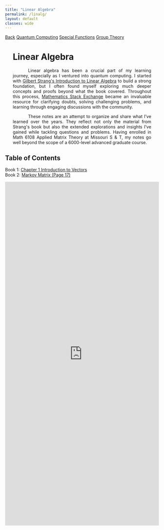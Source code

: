 ```yaml
---
title: "Linear Algebra"
permalink: /linalg/
layout: default
classes: wide
---
```


<div class="learning-topnav">
  <a href="/learning/">Back</a>
  <a href="/qc#">Quantum Computing</a>  
  <a href="/qc#">Special Functions</a>
  <a href="/grp/">Group Theory</a>  
</div>


<style>
.learning-content {
  margin-left: 5%;
  margin-right: 5%;
  max-width: 35cm;
}
.text-block {
    text-align: justify;
    text-indent: 50px;
    max-width: 35cm;
}

/* Add vertical spacing below the Table of Contents */
ul {
  margin-bottom: 1.5em; /* Adjust this value for more or less vertical space */
}
/* Remove default numbering and padding from the main ordered list */
ol {
  list-style-type: decimal;
  padding-left: 0;
  margin-left: 0;
}

/* Remove bullets from main ordered list items */
ol > li {
  list-style-type: none;
}

/* Add bullets to nested unordered lists (subsections) */
ol > li > ul {
  list-style-type: square; /* Options: disc, circle, square */
  padding-left: 0px;    /* Adjust to control indentation */
  margin-left: 30px;
  
  /* Hide subsections by default */
  display: none;
}

/* Style for the toggle buttons */
.toggle-button {
  cursor: pointer;
  margin-right: 8px;
  font-weight: bold;
  user-select: none;
}

/* Optional: Style the toggle buttons to align properly */
.toggle-button::before {
  content: "+ ";
}

/* Change the toggle symbol when active */
.toggle-button.active::before {
  content: "− ";
}
</style>

<script>
// Function to load PDF pages as you already have
function loadPdfPage(pdfUrl) {
  document.getElementById('pdf-viewer').src = pdfUrl;
  document.getElementById('pdf-viewer-container').scrollIntoView({ behavior: 'smooth' });
}

// Function to initialize collapsible TOC
function initializeCollapsibleTOC() {
  // Select all main TOC list items that have a nested ul
  const tocItems = document.querySelectorAll('ol.toc > li');

  tocItems.forEach(function(item) {
    const subList = item.querySelector('ul');
    if (subList) {
      // Create a span element to act as the toggle button
      const toggleButton = document.createElement('span');
      toggleButton.classList.add('toggle-button');
      toggleButton.textContent = '+ ';
      
      // Insert the toggle button at the beginning of the list item
      item.insertBefore(toggleButton, item.firstChild);
      
      // Add click event listener to the toggle button
      toggleButton.addEventListener('click', function(event) {
        event.stopPropagation(); // Prevent event bubbling
        subList.style.display = subList.style.display === 'none' || subList.style.display === '' ? 'block' : 'none';
        toggleButton.classList.toggle('active');
      });
    }
  });
}

// Initialize the collapsible TOC after the DOM is fully loaded
document.addEventListener('DOMContentLoaded', function() {
  initializeCollapsibleTOC();
});
</script>

<div class="learning-content">
  <h1>Linear Algebra</h1>

<a name="linear-algebra"></a>
<div class="text-block">
 <p>Linear algebra has been a crucial part of my learning journey, especially as I ventured into quantum computing. I started with <a href="https://archive.org/details/gilbert-strang-introduction-to-linear-algebra-fifth-edition/page/504/mode/2up">Gilbert Strang's Introduction to Linear Algebra</a> to build a strong foundation, but I often found myself exploring much deeper concepts and proofs beyond what the book covered. Throughout this process, <a href="https://math.stackexchange.com/users/223599/sooraj-soman">Mathematics Stack Exchange</a> became an invaluable resource for clarifying doubts, solving challenging problems, and learning through engaging discussions with the community.</p>
 <p>These notes are an attempt to organize and share what I’ve learned over the years. They reflect not only the material from Strang's book but also the extended explorations and insights I’ve gained while tackling questions and problems. Having enrolled in Math 6108 Applied Matrix Theory at Missouri S & T, my notes go well beyond the scope of a 6000-level advanced graduate course.</p>
</div>
</div>

<h2 id="toc">Table of Contents</h2>

<ol class="toc">
  <li>
    Book 1: <a href="javascript:void(0)" onclick="loadPdfPage('https://soorajss1729.github.io/pdfjs/viewer.html?file=la1.pdf#page=3')">Chapter 1 Introduction to Vectors</a>
    <ul>
      <li>n Dimensional Cube <a href="javascript:void(0)" onclick="loadPdfPage('https://soorajss1729.github.io/pdfjs/viewer.html?file=la1.pdf#page=22')">(Page 22)</a>, <a href="javascript:void(0)" onclick="loadPdfPage('https://soorajss1729.github.io/pdfjs/viewer.html?file=la1.pdf#page=36')">(Page 36)</a></li>
      <li><a href="javascript:void(0)" onclick="loadPdfPage('https://soorajss1729.github.io/pdfjs/viewer.html?file=la1.pdf#page=57')">Chapter 2 Solving Linear Equations</a></li>
      <li><a href="javascript:void(0)" onclick="loadPdfPage('https://soorajss1729.github.io/pdfjs/viewer.html?file=la1.pdf#page=17')">Matrix Multiplication Methods (Page 71)</a></li>
      <li><a href="javascript:void(0)" onclick="loadPdfPage('https://soorajss1729.github.io/pdfjs/viewer.html?file=la1.pdf#page=76')">Block Matrix (Page 76)</a></li>
      <li><a href="javascript:void(0)" onclick="loadPdfPage('https://soorajss1729.github.io/pdfjs/viewer.html?file=la1.pdf#page=92')">Gershgorin Circle Theorem (Page 92)</a></li>
      <li><a href="javascript:void(0)" onclick="loadPdfPage('https://soorajss1729.github.io/pdfjs/viewer.html?file=la1.pdf#page=97')">LU Factorization (Page 97)</a></li>
    </ul>
  </li>
  
  <li>
    Book 2: <a href="javascript:void(0)" onclick="loadPdfPage('https://soorajss1729.github.io/pdfjs/viewer.html?file=la2.pdf#page=17')">Markov Matrix (Page 17)</a>
    <ul>
      <li><a href="javascript:void(0)" onclick="loadPdfPage('https://soorajss1729.github.io/pdfjs/viewer.html?file=la2.pdf#page=22')">Perron Frobenius Theorem (Page 22)</a></li>
      <li><a href="javascript:void(0)" onclick="loadPdfPage('https://soorajss1729.github.io/pdfjs/viewer.html?file=la2.pdf#page=36')">Page Rank Algorithm (Page 36)</a></li>
      <li><a href="javascript:void(0)" onclick="loadPdfPage('https://soorajss1729.github.io/pdfjs/viewer.html?file=la2.pdf#page=62')">Neumann Series (Page 62)</a></li>
      <li><a href="javascript:void(0)" onclick="loadPdfPage('https://soorajss1729.github.io/pdfjs/viewer.html?file=la2.pdf#page=88')">Vandermonde Matrix (Page 88)</a></li>
      <li><a href="javascript:void(0)" onclick="loadPdfPage('https://soorajss1729.github.io/pdfjs/viewer.html?file=la2.pdf#page=168')">Chapter 3 Vector Spaces and Subspaces</a></li>
    </ul>
  </li>
</ol>

<div id="pdf-viewer-container" style="width: 100%; display: flex; justify-content: center;">
  <iframe id="pdf-viewer"
    src="https://soorajss1729.github.io/pdfjs/viewer.html?file=la1.pdf&zoom=110"
    style="width: 210mm; height: 297mm; border: none;">
  </iframe>
</div>
